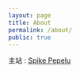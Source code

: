 ```yaml
---
layout: page
title: About
permalink: /about/
public: true
---
```



主站 : [Spike Pepelu](https://www.spikepepelu.com/ "Title") 